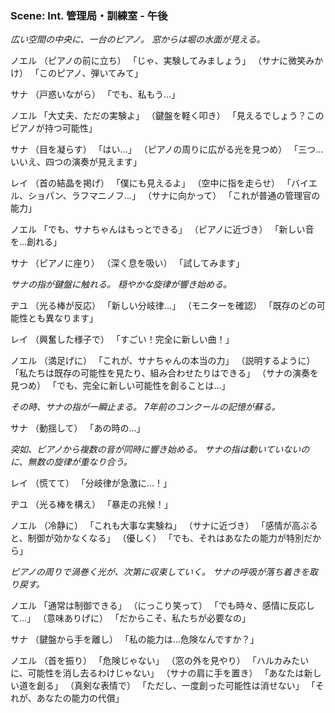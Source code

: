 ### Scene: Int. 管理局・訓練室 - 午後

_広い空間の中央に、一台のピアノ。_
_窓からは堀の水面が見える。_

ノエル
（ピアノの前に立ち）
「じゃ、実験してみましょう」
（サナに微笑みかけ）
「このピアノ、弾いてみて」

サナ
（戸惑いながら）
「でも、私もう...」

ノエル
「大丈夫、ただの実験よ」
（鍵盤を軽く叩き）
「見えるでしょう？このピアノが持つ可能性」

サナ
（目を凝らす）
「はい...」
（ピアノの周りに広がる光を見つめ）
「三つ...いいえ、四つの演奏が見えます」

レイ
（首の結晶を掲げ）
「僕にも見えるよ」
（空中に指を走らせ）
「バイエル、ショパン、ラフマニノフ...」
（サナに向かって）
「これが普通の管理官の能力」

ノエル
「でも、サナちゃんはもっとできる」
（ピアノに近づき）
「新しい音を...創れる」

サナ
（ピアノに座り）
（深く息を吸い）
「試してみます」

_サナの指が鍵盤に触れる。_
_穏やかな旋律が響き始める。_

ヂユ
（光る棒が反応）
「新しい分岐律...」
（モニターを確認）
「既存のどの可能性とも異なります」

レイ
（興奮した様子で）
「すごい！完全に新しい曲！」

ノエル
（満足げに）
「これが、サナちゃんの本当の力」
（説明するように）
「私たちは既存の可能性を見たり、組み合わせたりはできる」
（サナの演奏を見つめ）
「でも、完全に新しい可能性を創ることは...」

_その時、サナの指が一瞬止まる。_
_7年前のコンクールの記憶が蘇る。_

サナ
（動揺して）
「あの時の...」

_突如、ピアノから複数の音が同時に響き始める。_
_サナの指は動いていないのに、無数の旋律が重なり合う。_

レイ
（慌てて）
「分岐律が急激に...！」

ヂユ
（光る棒を構え）
「暴走の兆候！」

ノエル
（冷静に）
「これも大事な実験ね」
（サナに近づき）
「感情が高ぶると、制御が効かなくなる」
（優しく）
「でも、それはあなたの能力が特別だから」

_ピアノの周りで渦巻く光が、次第に収束していく。_
_サナの呼吸が落ち着きを取り戻す。_

ノエル
「通常は制御できる」
（にっこり笑って）
「でも時々、感情に反応して...」
（意味ありげに）
「だからこそ、私たちが必要なの」

サナ
（鍵盤から手を離し）
「私の能力は...危険なんですか？」

ノエル
（首を振り）
「危険じゃない」
（窓の外を見やり）
「ハルカみたいに、可能性を消し去るわけじゃない」
（サナの肩に手を置き）
「あなたは新しい道を創る」
（真剣な表情で）
「ただし、一度創った可能性は消せない」
「それが、あなたの能力の代償」